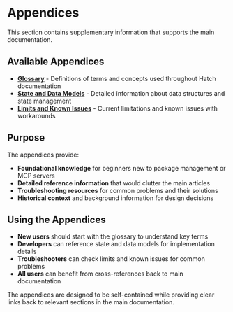 # Appendices

This section contains supplementary information that supports the main documentation.

## Available Appendices

- [**Glossary**](glossary.md) - Definitions of terms and concepts used throughout Hatch documentation
- [**State and Data Models**](state_and_data_models.md) - Detailed information about data structures and state management
- [**Limits and Known Issues**](LimitsAndKnownIssues.md) - Current limitations and known issues with workarounds

## Purpose

The appendices provide:

- **Foundational knowledge** for beginners new to package management or MCP servers
- **Detailed reference information** that would clutter the main articles
- **Troubleshooting resources** for common problems and their solutions
- **Historical context** and background information for design decisions

## Using the Appendices

- **New users** should start with the glossary to understand key terms
- **Developers** can reference state and data models for implementation details
- **Troubleshooters** can check limits and known issues for common problems
- **All users** can benefit from cross-references back to main documentation

The appendices are designed to be self-contained while providing clear links back to relevant sections in the main documentation.
